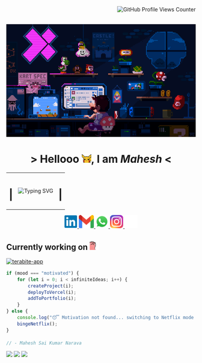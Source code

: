 <a href="https://komarev.com/ghpvc/?username=mahesh-pgit&color=blueviolet&style=flat-square&base=1318">
    <img align="right" src="https://komarev.com/ghpvc/?username=mahesh-pgit&color=blueviolet&style=flat-square&label=Profile+Views&base=1318&abbreviated=true" alt="GitHub Profile Views Counter">
</a>

<br>
<br>

<p align="center"><img height="300" src="./assets/GIFs/mario-programmer.gif"></p>

<h1 align="center">&gt; Hellooo <img width="25" src="./assets/GIFs/pikachu-greet.gif">, I am <i>Mahesh</i> &lt;</h1>

<table align="center">
    <tr>
        <td>
            <h1>|</h1>
        </td>
        <td>
            <p><img src="https://readme-typing-svg.herokuapp.com?font=Caveat&size=40&duration=3000&pause=400&color=FFFFFF&center=true&vCenter=true&width=310&height=40&lines=Frontend+Developer;Creative+Engineer;Pixel+Perfectionist;Debugging+Ninja;Tech+Enthusiast;Proud+Indian" alt="Typing SVG"></p>
        </td>
        <td>
            <h1>|</h1>
        </td>
    </tr>
</table>

<p align="center">
    <a href="https://www.linkedin.com/in/mahesh-sai-kumar-narava/">
        <img width="35" src="./assets/SVGs/linkedin-logo.svg">
    </a>
    <a href="mailto:naravamaheshsaikumar.321@gmail.com">
        <img width="40" height="35" src="./assets/SVGs/gmail-logo.svg">
    </a>
    <a href="https://wa.me/919885206538">
        <img width="35" src="./assets/SVGs/whatsapp-logo.svg">
    </a>
    <a href="https://www.instagram.com/mahesh_ante_nene/">
        <img width="35" src="./assets/SVGs/instagram-logo.svg">
    </a>
    <a href="https://x.com/Mahesh_3173">
        <img width="35" src="./assets/SVGs/x-logo.svg">
    </a>
</p>

## Currently working on <img width="25" src="./assets/GIFs/chill-cat.gif">

[![terabite-app](https://svg.bookmark.style/api?url=https://github.com/mahesh-pgit/terabite-app&mode=light&style=horizontal)](https://github.com/mahesh-pgit/terabite-app)

```javascript
if (mood === "motivated") {
	for (let i = 0; i < infiniteIdeas; i++) {
		createProject(i);
		deployToVercel(i);
		addToPortfolio(i);
	}
} else {
	console.log("😴 Motivation not found... switching to Netflix mode 🍿");
	bingeNetflix();
}

// - Mahesh Sai Kumar Narava
```

<!-- ```javascript
while (life.hasBugs()) {
	fixBug();
	if (bug.type === "critical") {
		panic();
	} else {
		chill();
	}
}
``` -->

<img height="120px" src="https://github-readme-stats.vercel.app/api?username=mahesh-pgit&hide_title=true&hide_border=true&show_icons=true&include_all_commits=true&count_private=true&line_height=21&text_color=000&icon_color=000&bg_color=0,ea6161,ffc64d,fffc4d,52fa5a&theme=graywhite" />
<img height="120px" src="https://github-readme-stats.vercel.app/api/top-langs/?username=mahesh-pgit&hide=html&hide_title=true&hide_border=true&layout=compact&langs_count=6&exclude_repo=github-graphack&text_color=000&icon_color=fff&bg_color=0,52fa5a,4dfcff,c64dff&theme=graywhite" />

<img width="2000" src="./assets/GIFs/gradient-line.gif">

